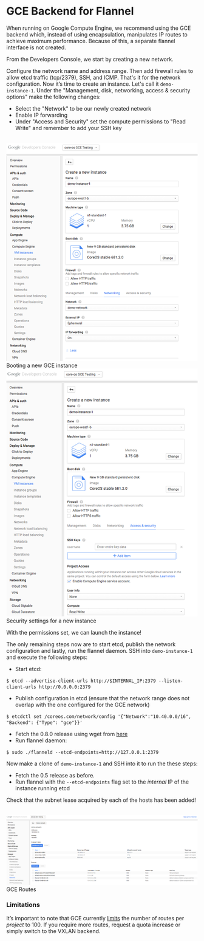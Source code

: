 # GCE Backend for Flannel

When running on Google Compute Engine, we recommend using the GCE backend which, instead of using encapsulation, manipulates IP routes to achieve maximum performance. Because of this, a separate flannel interface is not created.

From the Developers Console, we start by creating a new network.

Configure the network name and address range. Then add firewall rules to allow etcd traffic (tcp/2379), SSH, and ICMP.
That's it for the network configuration.
Now it’s time to create an instance.
Let's call it `demo-instance-1`.
Under the "Management, disk, networking, access & security options" make the following changes:

- Select the "Network" to be our newly created network
- Enable IP forwarding
- Under "Access and Security" set the compute permissions to "Read Write" and remember to add your SSH key

<br/>
<div class="row">
  <div class="col-lg-6 col-md-6 col-sm-6 col-xs-12 co-m-screenshot">
    <a href="img/gce-instance.png">
      <img src="img/gce-instance.png" alt="New GCE Instance">
    </a>
    <div class="co-m-screenshot-caption">Booting a new GCE instance</div>
  </div>
  <div class="col-lg-6 col-md-6 col-sm-6 col-xs-12 co-m-screenshot">
    <a href="img/gce-instance-and-security.png">
      <img src="img/gce-instance-and-security.png" alt="Security settings for a new instance">
    </a>
    <div class="co-m-screenshot-caption">Security settings for a new instance</div>
  </div>
</div>

With the permissions set, we can launch the instance!

The only remaining steps now are to start etcd, publish the network configuration and lastly, run the flannel daemon.
SSH into `demo-instance-1` and execute the following steps:

- Start etcd:

```
$ etcd --advertise-client-urls http://$INTERNAL_IP:2379 --listen-client-urls http://0.0.0.0:2379
```

- Publish configuration in etcd (ensure that the network range does not overlap with the one configured for the GCE network)

```
$ etcdctl set /coreos.com/network/config '{"Network":"10.40.0.0/16", "Backend": {"Type": "gce"}}'
```

- Fetch the 0.8.0 release using wget from [here](https://github.com/coreos/flannel/releases/download/v0.8.0/flannel-v0.8.0-linux-amd64.tar.gz)
- Run flannel daemon:

```
$ sudo ./flanneld --etcd-endpoints=http://127.0.0.1:2379
```

Now make a clone of `demo-instance-1` and SSH into it to run the these steps:

- Fetch the 0.5 release as before.
- Run flannel with the `--etcd-endpoints` flag set to the *internal* IP of the instance running etcd

Check that the subnet lease acquired by each of the hosts has been added!

<br/>
<div class="row">
  <div class="col-lg-10 col-lg-offset-1 col-md-10 col-md-offset-1 col-sm-12 col-xs-12 co-m-screenshot">
    <a href="img/gce-routes.png" class="co-m-screenshot">
      <img src="img/gce-routes.png" alt="GCE Routes" />
    </a>
  </div>
</div>
<div class="caption">GCE Routes</div>

### Limitations

It’s important to note that GCE currently [limits](https://cloud.google.com/compute/docs/resource-quotas) the number of routes per *project* to 100. If you require more routes, request a quota increase or simply switch to the VXLAN backend.
